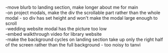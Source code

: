 -move blurb to landing section, make longer about me for main  
-on project modals, make the div the scrollable part rather than the whole modal - so div has set height and won't make the modal large enough to scroll  
-wedding website modal has the picture too low  
-embed walkthrough video for library website  
-make the background cycles on landing section take up only the right half of the screen rather than the full background - too noisy to tanvi
